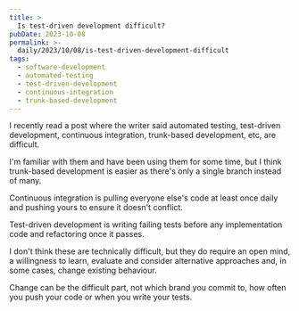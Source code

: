 ```yaml
---
title: >
  Is test-driven development difficult?
pubDate: 2023-10-08
permalink: >-
  daily/2023/10/08/is-test-driven-development-difficult
tags:
  - software-development
  - automated-testing
  - test-driven-development
  - continuous-integration
  - trunk-based-development
---
```


I recently read a post where the writer said automated testing, test-driven development, continuous integration, trunk-based development, etc, are difficult.

I'm familiar with them and have been using them for some time, but I think trunk-based development is easier as there's only a single branch instead of many.

Continuous integration is pulling everyone else's code at least once daily and pushing yours to ensure it doesn't conflict.

Test-driven development is writing failing tests before any implementation code and refactoring once it passes.

I don't think these are technically difficult, but they do require an open mind, a willingness to learn, evaluate and consider alternative approaches and, in some cases, change existing behaviour.

Change can be the difficult part, not which brand you commit to, how often you push your code or when you write your tests.
